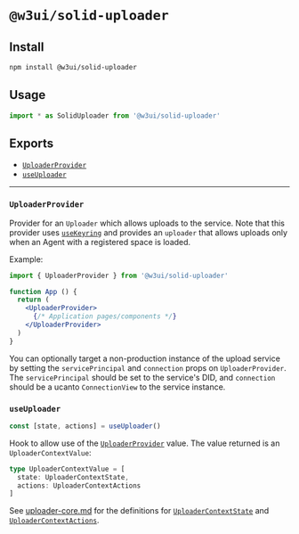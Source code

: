# `@w3ui/solid-uploader`

## Install

```sh
npm install @w3ui/solid-uploader
```

## Usage

```js
import * as SolidUploader from '@w3ui/solid-uploader'
```

## Exports

* [`UploaderProvider`](#uploaderprovider)
* [`useUploader`](#useuploader)

---

### `UploaderProvider`

Provider for an `Uploader` which allows uploads to the service. Note that this provider uses [`useKeyring`](./solid-keyring#usekeyring) and provides an `uploader` that allows uploads only when an Agent with a registered space is loaded.

Example:

```jsx
import { UploaderProvider } from '@w3ui/solid-uploader'

function App () {
  return (
    <UploaderProvider>
      {/* Application pages/components */}
    </UploaderProvider>
  )
}
```

You can optionally target a non-production instance of the upload service by setting the `servicePrincipal` and `connection` props on `UploaderProvider`. The `servicePrincipal` should be set to the service's DID, and `connection` should be a ucanto `ConnectionView` to the service instance.

### `useUploader`

```ts
const [state, actions] = useUploader()
```

Hook to allow use of the [`UploaderProvider`](#uploaderprovider) value. The value returned is an `UploaderContextValue`:

```ts
type UploaderContextValue = [
  state: UploaderContextState,
  actions: UploaderContextActions
]
```

See [uploader-core.md](./uploader-core.md) for the definitions for [`UploaderContextState`](./uploader-core.md#uploadercontextstate) and [`UploaderContextActions`](./uploader-core.md#uploadercontextactions).